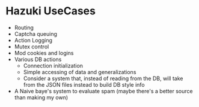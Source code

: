 # Hazuki UseCases

- Routing 
- Captcha queuing
- Action Logging
- Mutex control
- Mod cookies and logins
- Various DB actions
  - Connection initialization
  - Simple accessing of data and generalizations
  - Consider a system that, instead of reading from the DB, will take from the JSON files instead to build DB style info
- A Naive baye's system to evaluate spam (maybe there's a better source than making my own)
